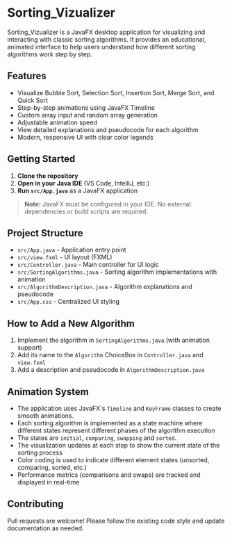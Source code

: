 # Sorting_Vizualizer

Sorting_Vizualizer is a JavaFX desktop application for visualizing and interacting with classic sorting algorithms. It provides an educational, animated interface to help users understand how different sorting algorithms work step by step.

## Features
- Visualize Bubble Sort, Selection Sort, Insertion Sort, Merge Sort, and Quick Sort
- Step-by-step animations using JavaFX Timeline
- Custom array input and random array generation
- Adjustable animation speed
- View detailed explanations and pseudocode for each algorithm
- Modern, responsive UI with clear color legends

## Getting Started
1. **Clone the repository**
2. **Open in your Java IDE** (VS Code, IntelliJ, etc.)
3. **Run `src/App.java`** as a JavaFX application

> **Note:** JavaFX must be configured in your IDE. No external dependencies or build scripts are required.

## Project Structure
- `src/App.java` - Application entry point
- `src/view.fxml` - UI layout (FXML)
- `src/Controller.java` - Main controller for UI logic
- `src/SortingAlgorithms.java` - Sorting algorithm implementations with animation
- `src/AlgorithmDescription.java` - Algorithm explanations and pseudocode
- `src/App.css` - Centralized UI styling

## How to Add a New Algorithm
1. Implement the algorithm in `SortingAlgorithms.java` (with animation support)
2. Add its name to the `Algorithm` ChoiceBox in `Controller.java` and `view.fxml`
3. Add a description and pseudocode in `AlgorithmDescription.java`

## Animation System
- The application uses JavaFX's `Timeline` and `KeyFrame` classes to create smooth animations.
- Each sorting algorithm is implemented as a state machine where different states represent different phases of the algorithm execution
- The states are `initial`, `comparing`, `swapping` and `sorted`.
- The visualization updates at each step to show the current state of the sorting process
- Color coding is used to indicate different element states (unsorted, comparing, sorted, etc.)
- Performance metrics (comparisons and swaps) are tracked and displayed in real-time

## Contributing
Pull requests are welcome! Please follow the existing code style and update documentation as needed.
